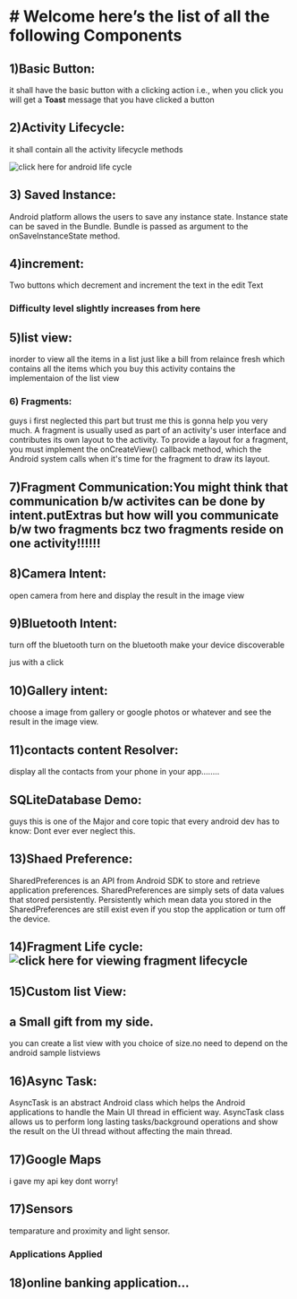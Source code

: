 # # Welcome here’s the list of all the following Components


## 1)Basic Button:
it shall have the basic button with a clicking action i.e., when you click you will get a **Toast** message that you have clicked a button

## 2)Activity Lifecycle:
it shall contain all the activity lifecycle methods

![click here for android life cycle](https://www.google.co.in/url?sa=i&rct=j&q=&esrc=s&source=images&cd=&ved=2ahUKEwjq4e6y5qjlAhWSbysKHYcIAaIQjRx6BAgBEAQ&url=https%3A%2F%2Fwww.javatpoint.com%2Fandroid-life-cycle-of-activity&psig=AOvVaw1w1LSF_9kXgKJszoA7vsDu&ust=1571590879455249)



## 3) Saved Instance:
Android platform allows the users to save any instance state. Instance state can be saved in the Bundle. Bundle is passed as argument to the onSaveInstanceState method.


## 4)increment:
Two buttons which decrement and increment the text in the edit Text


### Difficulty level slightly increases from here


## 5)list view:
inorder to view all the items in a list just like a bill from relaince fresh which contains all the items which you buy this activity contains the implementaion of the list view

### 6) Fragments:
guys i first neglected this part but trust me this is gonna help you very much.
A fragment is usually used as part of an activity's user interface and contributes its own layout to the activity. To provide a layout for a fragment, you must implement the onCreateView() callback method, which the Android system calls when it's time for the fragment to draw its layout.

## 7)Fragment Communication:You might think that communication b/w activites can be done by intent.putExtras but how will you communicate b/w two fragments bcz two fragments reside on one activity!!!!!!

## 8)Camera Intent:
open camera from here and display the result in the image view

## 9)Bluetooth Intent:
turn off the bluetooth
turn on the bluetooth
make your device discoverable 

jus with a click

## 10)Gallery intent:
choose a image from gallery or google photos or whatever and see the result in the image view.

## 11)contacts content Resolver:

display all the contacts from your phone in your app........


## SQLiteDatabase Demo:
guys this is one of the Major and core topic that every android dev has to know:
Dont ever ever neglect this.

## 13)Shaed Preference:
SharedPreferences is an API from Android SDK to store and retrieve application preferences. SharedPreferences are simply sets of data values that stored persistently. Persistently which mean data you stored in the SharedPreferences are still exist even if you stop the application or turn off the device.

## 14)Fragment Life cycle:![click here for viewing fragment lifecycle](https://www.google.co.in/url?sa=i&rct=j&q=&esrc=s&source=images&cd=&cad=rja&uact=8&ved=2ahUKEwj_ke326KjlAhXzjuYKHb8UDNsQjRx6BAgBEAQ&url=%2Furl%3Fsa%3Di%26rct%3Dj%26q%3D%26esrc%3Ds%26source%3Dimages%26cd%3D%26ved%3D%26url%3Dhttps%253A%252F%252Fwww.javatpoint.com%252Fandroid-fragments%26psig%3DAOvVaw3gAueljZ5MIuGQ2lvHsADO%26ust%3D1571591555276463&psig=AOvVaw3gAueljZ5MIuGQ2lvHsADO&ust=1571591555276463)

## 15)Custom list View:
## a Small gift from my side.
you can create a list view with you choice of size.no need to depend on the android sample listviews

## 16)Async Task:
AsyncTask is an abstract Android class which helps the Android applications to handle the Main UI thread in efficient way. AsyncTask class allows us to perform long lasting tasks/background operations and show the result on the UI thread without affecting the main thread.


## 17)Google Maps
i gave my api key dont worry!

## 17)Sensors
temparature and proximity and light sensor.



### Applications Applied
## 18)online banking application...



